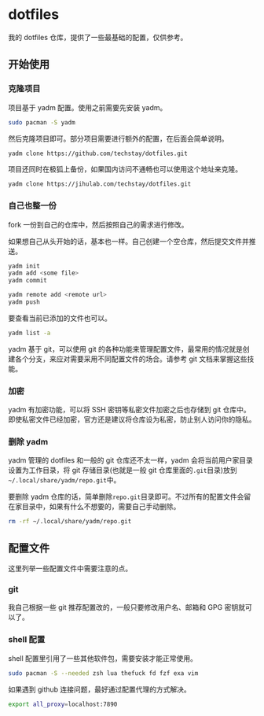# dotfiles

我的 dotfiles 仓库，提供了一些最基础的配置，仅供参考。

## 开始使用

### 克隆项目

项目基于 yadm 配置。使用之前需要先安装 yadm。

```sh
sudo pacman -S yadm
```

然后克隆项目即可。部分项目需要进行额外的配置，在后面会简单说明。

```sh
yadm clone https://github.com/techstay/dotfiles.git
```

项目还同时在极狐上备份，如果国内访问不通畅也可以使用这个地址来克隆。

```sh
yadm clone https://jihulab.com/techstay/dotfiles.git
```

### 自己也整一份

fork 一份到自己的仓库中，然后按照自己的需求进行修改。

如果想自己从头开始的话，基本也一样。自己创建一个空仓库，然后提交文件并推送。

```sh
yadm init
yadm add <some file>
yadm commit

yadm remote add <remote url>
yadm push
```

要查看当前已添加的文件也可以。

```sh
yadm list -a
```

yadm 基于 git，可以使用 git 的各种功能来管理配置文件，最常用的情况就是创建各个分支，来应对需要采用不同配置文件的场合。请参考 git 文档来掌握这些技能。

### 加密

yadm 有加密功能，可以将 SSH 密钥等私密文件加密之后也存储到 git 仓库中。即使私密文件已经加密，官方还是建议将仓库设为私密，防止别人访问你的隐私。

### 删除 yadm

yadm 管理的 dotfiles 和一般的 git 仓库还不太一样，yadm 会将当前用户家目录设置为工作目录，将 git 存储目录(也就是一般 git 仓库里面的`.git`目录)放到`~/.local/share/yadm/repo.git`中。

要删除 yadm 仓库的话，简单删除`repo.git`目录即可。不过所有的配置文件会留在家目录中，如果有什么不想要的，需要自己手动删除。

```sh
rm -rf ~/.local/share/yadm/repo.git
```

## 配置文件

这里列举一些配置文件中需要注意的点。

### git

我自己根据一些 git 推荐配置改的，一般只要修改用户名、邮箱和 GPG 密钥就可以了。

### shell 配置

shell 配置里引用了一些其他软件包，需要安装才能正常使用。

```sh
sudo pacman -S --needed zsh lua thefuck fd fzf exa vim
```

如果遇到 github 连接问题，最好通过配置代理的方式解决。

```sh
export all_proxy=localhost:7890
```
